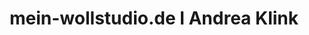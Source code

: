 ---
title: "mein-wollstudio.de l Andrea Klink"
url: /backnang/mein-wollstudio-de-l-andrea-klink/
shop: Allgemein
---